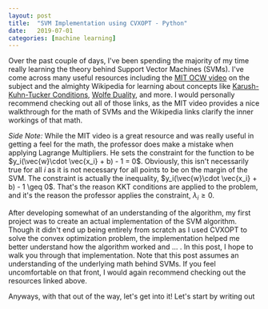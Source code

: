 ```yaml
---
layout: post
title:  "SVM Implementation using CVXOPT - Python"
date:   2019-07-01
categories: [machine learning]
---
```


Over the past couple of days, I've been spending the majority of my time really learning the theory behind Support Vector Machines (SVMs). I've come across many useful resources including the [MIT OCW video](https://www.youtube.com/watch?v=_PwhiWxHK8o) on the subject and the almighty Wikipedia for learning about concepts like [Karush-Kuhn-Tucker Conditions](https://en.wikipedia.org/wiki/Karush%E2%80%93Kuhn%E2%80%93Tucker_conditions), [Wolfe Duality](https://en.wikipedia.org/wiki/Wolfe_duality), and more. I would personally recommend checking out all of those links, as the MIT video provides a nice walkthrough for the math of SVMs and the Wikipedia links clarify the inner workings of that math.

*Side Note:* While the MIT video is a great resource and was really useful in getting a feel for the math, the professor does make a mistake when applying Lagrange Multipliers. He sets the constraint for the function to be $y_i(\vec{w}\cdot \vec{x_i} + b) - 1 = 0$. Obviously, this isn't necessarily true for all $i$ as it is not necessary for all points to be on the margin of the SVM. The constraint is actually the inequality, $y_i(\vec{w}\cdot \vec{x_i} + b) - 1 \geq 0$. That's the reason KKT conditions are applied to the problem, and it's the reason the professor applies the constraint, $\lambda_i \geq 0$.

After developing somewhat of an understanding of the algorithm, my first project was to create an actual implementation of the SVM algorithm. Though it didn't end up being entirely from scratch as I used CVXOPT to solve the convex optimization problem, the implementation helped me better understand how the algorithm worked and ... . In this post, I hope to walk you through that implementation. Note that this post assumes an understanding of the underlying math behind SVMs. If you feel uncomfortable on that front, I would again recommend checking out the resources linked above.

Anyways, with that out of the way, let's get into it! Let's start by writing out